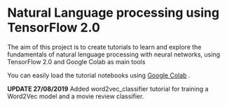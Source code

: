 # Natural Language processing using TensorFlow 2.0

The aim of this project is to create tutorials to learn and explore the fundamentals of natural lenguage processing with neural networks, using TensorFlow 2.0 and Google Colab as main tools

You can easily load the tutorial notebooks using [Google Colab](https://colab.research.google.com) .

**UPDATE 27/08/2019** Added word2vec_classifier tutorial for training a Word2Vec model and a movie review classifier.